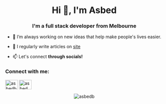 <h1 align="center">Hi 👋, I'm Asbed</h1>
<h3 align="center">I'm a full stack developer from Melbourne</h3>

- 🔭 I’m always working on new ideas that help make people's lives easier.

- 📝 I regularly write articles on [site](https://docs.asbedb.com)

- 📫 Let's connect **through socials!**

<h3 align="left">Connect with me:</h3>
<p align="left">
<a href="https://bsky.app/profile/asbedb.bsky.social" target="blank"><img align="center" src="https://upload.wikimedia.org/wikipedia/commons/7/7a/Bluesky_Logo.svg" alt="asbedb" height="30" width="40" /></a>
<a href="https://linkedin.com/in/asbed" target="blank"><img align="center" src="https://raw.githubusercontent.com/rahuldkjain/github-profile-readme-generator/master/src/images/icons/Social/linked-in-alt.svg" alt="asbed" height="30" width="40" /></a>
</p>

<p align="center"><img align="center" src="https://github-readme-stats.vercel.app/api/top-langs?username=asbedb&show_icons=true&locale=en&layout=compact&theme=dracula" alt="asbedb" /></p>
